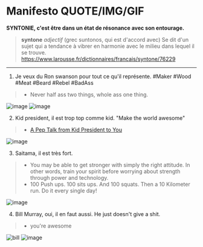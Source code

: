 # Manifesto QUOTE/IMG/GIF

**SYNTONIE, c'est être dans un état de résonance avec son entourage.** 
> **syntone** _adjectif_ (grec suntonos, qui est d'accord avec)
> Se dit d'un sujet qui a tendance à vibrer en harmonie avec le milieu dans lequel il se trouve.
https://www.larousse.fr/dictionnaires/francais/syntone/76229

--- 
1. Je veux du Ron swanson pour tout ce qu'il représente. #Maker #Wood #Meat #Beard #Rebel #BadAss
> - Never half ass two things, whole ass one thing.

![image](https://user-images.githubusercontent.com/12049360/41201305-9cd9cefe-6cb5-11e8-803b-136d1a096c5b.png)
![image](https://user-images.githubusercontent.com/12049360/41201322-ff111898-6cb5-11e8-8791-9f2a623aad80.png)

2. Kid president, il est trop top comme kid. "Make the world awesome"
> - [A Pep Talk from Kid President to You](https://www.youtube.com/watch?v=l-gQLqv9f4o)

![image](https://user-images.githubusercontent.com/12049360/41201381-3fe00f54-6cb7-11e8-88e9-d281e7bfd3c0.png)

3. Saitama, il est très fort. 
> - You may be able to get stronger with simply the right attitude. In other words, train your spirit before worrying about strength through power and technology.
> - 100 Push ups. 100 sits ups. And 100 squats. Then a 10 Kilometer run. Do it every single day!

![image](https://user-images.githubusercontent.com/12049360/41201521-d5b942f0-6cb9-11e8-94bb-89455bd8347f.png)

4. Bill Murray, oui, il en faut aussi. He just doesn't give a shit. 
> - you're awesome

![bill](https://big.assets.huffingtonpost.com/billmurrayfeeding.gif)
![image](https://user-images.githubusercontent.com/12049360/41201777-95aa7238-6cbe-11e8-8a01-f45a26e9ab7c.png)

